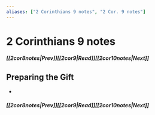 ```yaml
---
aliases: ["2 Corinthians 9 notes", "2 Cor. 9 notes"]
---
```

# 2 Corinthians 9 notes
##### <span class=arrow-left></span>[[2cor8notes|Prev]]<span class=navigation-separator></span>[[2cor9|Read]]<span class=navigation-separator></span>[[2cor10notes|Next]]<span class=arrow-right></span>
## Preparing the Gift
- 
##### <span class=arrow-left></span>[[2cor8notes|Prev]]<span class=navigation-separator></span>[[2cor9|Read]]<span class=navigation-separator></span>[[2cor10notes|Next]]<span class=arrow-right></span>